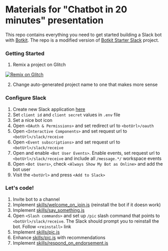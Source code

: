 # Materials for "Chatbot in 20 minutes" presentation

This repo contains everything you need to get started building a Slack bot with [Botkit](https://botkit.ai). The repo is a modified version of [Botkit Starter Slack](https://github.com/howdyai/botkit-starter-slack) project.

### Getting Started

1. Remix a project on Glitch

[![Remix on Glitch](https://cdn.glitch.com/2703baf2-b643-4da7-ab91-7ee2a2d00b5b%2Fremix-button.svg)](https://glitch.com/edit/#!/import/github/eduardsi/chatbot-in-20-mins)

2. Change auto-generated project name to one that makes more sense

### Configure Slack
1. Create new Slack application [here](https://api.slack.com/apps)
2. Set `client id` and `client secret` values in `.env` file
2. Set a nice bot icon
4. Open `<OAuth & Permissions>` and set redirect url to `<botUrl>/oauth`
5. Open `<Interactive Components>` and set request url to `<botUrl>/slack/receive`
6. Open `<Event subscriptions>` and set request url to `<botUrl>/slack/receive`
7. Open and enable `<Bot User Events>`. Enable events, set request url to `<botUrl>/slack/receive` and include all `/message.*/` workspace events
8. Open `<Bot Users>`, check `<Always Show My Bot as Online>` and add the bot user
9. Visit the `<botUrl>` and press `<Add to Slack>`

### Let's code!
1. Invite bot to a channel
2. Implement [skills/welcome_on_join.js](https://gist.github.com/eduardsi/f2e31b34ad65bb97c949363a972824a5) (reinstall the bot if it doesn work)
3. Implement [skills/say_something.js](https://gist.github.com/eduardsi/841c35dd500db053fa4cce9ab7db0d8b)
4. Open `<Slash commands>` and set up `/pic` slash command that points to `<botUrl>/slack/receive`. The Slack should prompt  you to reinstall the bot. Follow `<reinstall>` link
5. Implement [skills/pic.js](https://gist.github.com/eduardsi/645d6237503912dd190f06f31df1f4f5)
6. Enhance [skills/pic.js](https://gist.github.com/eduardsi/0f2ea5b0ed0ca49026c0175b5d4ba2fb) with recommendations
7. Implement [skills/respond_on_endorsement.js](https://gist.github.com/eduardsi/c9ec9fc9865709e5a458446b29143570)
